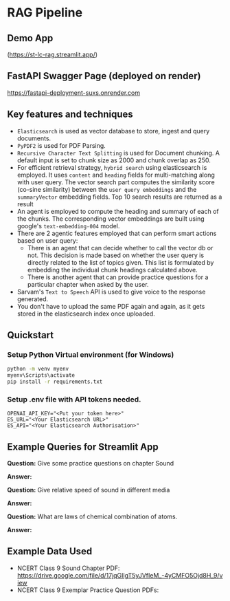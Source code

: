 
# RAG Pipeline

## Demo App

(https://st-lc-rag.streamlit.app/)

## FastAPI Swagger Page (deployed on render)
https://fastapi-deployment-suxs.onrender.com

## Key features and techniques

* `Elasticsearch` is used as vector database to store, ingest and query documents.
* `PyPDF2` is used for PDF Parsing.
* `Recursive Character Text Splitting` is used for Document chunking. A default input is set to chunk size as 2000 and chunk overlap as 250.
* For efficient retrieval strategy, `hybrid search` using elasticsearch is employed. It uses `content` and `heading` fields for multi-matching along with user query. The vector search part computes the similarity score (co-sine similarity) between the `user query embeddings` and the `summaryVector` embedding fields. Top 10 search results are returned as a result
* An agent is employed to compute the heading and summary of each of the chunks. The corresponding vector embeddings are built using google's `text-embedding-004` model.
* There are 2 agentic features employed that can perform smart actions based on user query:
  - There is an agent that can decide whether to call the vector db or not. This decision is made based on whether the user query is directly related to the list of topics given. This list is formulated by embedding the individual chunk headings calculated above.
  - There is another agent that can provide practice questions for a particular chapter when asked by the user.
* Sarvam's `Text to Speech` API is used to give voice to the response generated.
* You don't have to upload the same PDF again and again, as it gets stored in the elasticsearch index once uploaded.

## Quickstart

### Setup Python Virtual environment (for Windows)

```bash
python -m venv myenv
myenv\Scripts\activate
pip install -r requirements.txt
```

### Setup .env file with API tokens needed.

```
OPENAI_API_KEY="<Put your token here>"
ES_URL="<Your Elasticsearch URL>"
ES_API="<Your Elasticsearch Authorisation>"
```

## Example Queries for Streamlit App

**Question:**
Give some practice questions on chapter Sound

**Answer:**

**Question:**
Give relative speed of sound in different media

**Answer:**

**Question:**
What are laws of chemical combination of atoms.

**Answer:**



## Example Data Used

* NCERT Class 9 Sound Chapter PDF: https://drive.google.com/file/d/17jqGIlgT5yJVfIeM_-4yCMFO5Ojd8H_9/view
* NCERT Class 9 Exemplar Practice Question PDFs: 
